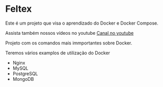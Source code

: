 
# Feltex

Este é um projeto que visa o aprendizado do Docker e Docker Compose.

Assista também nossos vídeos no youtube [Canal no youtube](https://www.youtube.com/channel/UCO0bQoHp9v8LLGyNU1Q0ctQ)

Projeto com os comandos mais immportantes sobre Docker.

Teremos vários examplos de utilização do Docker

* Nginx
* MySQL
* PostgreSQL
* MongoDB
